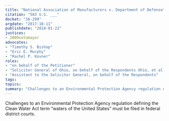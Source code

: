 ```yaml
---
title: "National Association of Manufacturers v. Department of Defense"
citation: "583 U.S. ___"
docket: "16-299"
argdate: "2017-10-11"
publishdate: "2018-01-22"
justices:
- 2009sotomayor
advocates:
- "Timothy S. Bishop"
- "Eric E. Murphy"
- "Rachel P. Kovner"
roles:
- "on behalf of the Petitioner"
- "Solicitor General of Ohio, on behalf of the Respondents Ohio, et al., in support of the Petitioner"
- "Assistant to the Solicitor General, on behalf of the Respondents"
tags:
topics:
summary: "Challenges to an Environmental Protection Agency regulation defining the Clean Water Act term “waters of the United States” must be filed in federal district courts."
---
```

Challenges to an Environmental Protection Agency regulation defining the Clean Water Act term “waters of the United States” must be filed in federal district courts.

